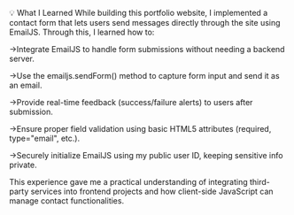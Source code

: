 💡 What I Learned
While building this portfolio website, I implemented a contact form that lets users send messages directly through the site using EmailJS. Through this, I learned how to:

->Integrate EmailJS to handle form submissions without needing a backend server.

->Use the emailjs.sendForm() method to capture form input and send it as an email.

->Provide real-time feedback (success/failure alerts) to users after submission.

->Ensure proper field validation using basic HTML5 attributes (required, type="email", etc.).

->Securely initialize EmailJS using my public user ID, keeping sensitive info private.

This experience gave me a practical understanding of integrating third-party services into frontend projects and how client-side JavaScript can manage contact functionalities.
